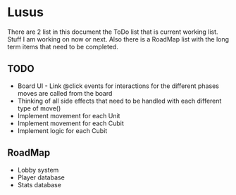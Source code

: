 # Lusus

There are 2 list in this document the ToDo list that is current working list. 
Stuff I am working on now or next. Also there is a RoadMap list with the long term items that need to be completed.

## TODO

* Board UI - Link @click events for interactions for the different phases moves are called from the board
* Thinking of all side effects that need to be handled with each different type of move()
* Implement movement for each Unit
* Implement movement for each Cubit
* Implement logic for each Cubit

## RoadMap

* Lobby system
* Player database
* Stats database